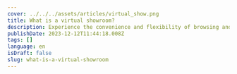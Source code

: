 ```yaml
---
cover: ../../../assets/articles/virtual_show.png
title: What is a virtual showroom?
description: Experience the convenience and flexibility of browsing and shopping in a virtual showroom.
publishDate: 2023-12-12T11:44:18.008Z
tags: []
language: en
isDraft: false
slug: what-is-a-virtual-showroom
---
```

